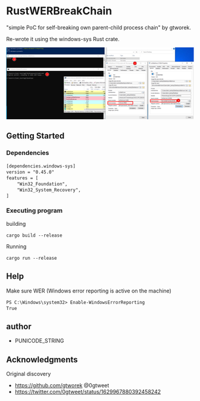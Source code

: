 # RustWERBreakChain
"simple PoC for self-breaking own parent-child process chain" by gtworek.

Re-wrote it using the windows-sys Rust crate.


![img.png](./img.png)

## Getting Started

### Dependencies
```
[dependencies.windows-sys]
version = "0.45.0"
features = [
    "Win32_Foundation",
    "Win32_System_Recovery",
]
```

### Executing program

building
```
cargo build --release
```
Running
```
cargo run --release
```

## Help

Make sure WER (Windows error reporting is active on the machine)
```
PS C:\Windows\system32> Enable-WindowsErrorReporting
True
```

## author
- PUNICODE_STRING

## Acknowledgments
Original discovery
* https://github.com/gtworek @0gtweet
* https://twitter.com/0gtweet/status/1629967880392458242